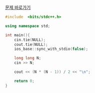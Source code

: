 [문제 바로가기](https://boj.kr/14607)

```c++
#include  <bits/stdc++.h>

using namespace std;

int main(){
    cin.tie(NULL);
    cout.tie(NULL);
    ios_base::sync_with_stdio(false);

    long long N;
    cin >> N;

    cout << (N * (N - 1)) / 2 << "\n";

    return 0;
}
```